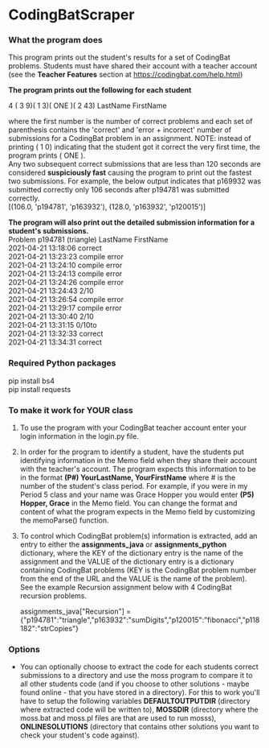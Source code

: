 # CodingBatScraper

### What the program does

This program prints out the student's results for a set of CodingBat problems. Students must have shared their account with a teacher account (see the **Teacher Features** section at https://codingbat.com/help.html)

**The program prints out the following for each student**

   4 ( 3  9)( 1  3)( ONE )( 2 43) LastName FirstName
   
where the first number is the number of correct problems and each set of parenthesis contains the 'correct' and 'error + incorrect' number of submissions for a CodingBat problem in an assignment. NOTE: instead of printing ( 1  0) indicating that the student got it correct the very first time, the program prints ( ONE ).\
Any two subsequent correct submissions that are less than 120 seconds are considered **suspiciously fast** causing the program to print out the fastest two submissions. For example, the below output indicates that p169932 was submitted correctly only 106 seconds after p194781 was submitted correctly.\
  [(106.0, 'p194781', 'p163932'), (128.0, 'p163932', 'p120015')]

**The program will also print out the detailed submission information for a student's submissions.**\
  Problem p194781 (triangle) LastName FirstName\
    2021-04-21 13:18:06  correct\
    2021-04-21 13:23:23  compile error\
    2021-04-21 13:24:10  compile error\
    2021-04-21 13:24:13  compile error\
    2021-04-21 13:24:26  compile error\
    2021-04-21 13:24:43  2/10\
    2021-04-21 13:26:54  compile error\
    2021-04-21 13:29:17  compile error\
    2021-04-21 13:30:40  2/10\
    2021-04-21 13:31:15  0/10to\
    2021-04-21 13:32:33  correct\
    2021-04-21 13:34:31  correct
    
### Required Python packages
  pip install bs4\
  pip install requests

### To make it work for YOUR class
1. To use the program with your CodingBat teacher account enter your login information in the login.py file.
2. In order for the program to identify a student, have the students put identifying information in the Memo field when they share their account with the teacher's account. The program expects this information to be in the format **(P#) YourLastName, YourFirstName** where # is the number of the student's class period. For example, if you were in my Period 5 class and your name was Grace Hopper you would enter **(P5) Hopper, Grace** in the Memo field. You can change the format and content of what the program expects in the Memo field by customizing the memoParse() function.
3. To control which CodingBat problem(s) information is extracted, add an entry to either the **assignments_java** or **assignments_python** dictionary, where the KEY of the dictionary entry is the name of the assignment and the VALUE of the dictionary entry is a dictionary containing CodingBat problems (KEY is the CodingBat problem number from the end of the URL and the VALUE is the name of the problem). See the example Recursion assignment below with 4 CodingBat recursion problems.

   assignments_java["Recursion"] = {"p194781":"triangle","p163932":"sumDigits","p120015":"fibonacci","p118182":"strCopies"}

### Options
* You can optionally choose to extract the code for each students correct submissions to a directory and use the moss program to compare it to all other students code (and if you choose to other solutions - maybe found online - that you have stored in a directory). For this to work you'll have to setup the following variables **DEFAULTOUTPUTDIR** (directory where extracted code will be written to), **MOSSDIR** (directory where the moss.bat and moss.pl files are that are used to run mosss), **ONLINESOLUTIONS** (directory that contains other solutions you want to check your student's code against).

